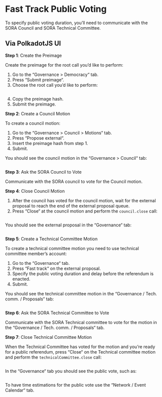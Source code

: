 # Fast Track Public Voting

To specify public voting duration, you’ll need to communicate with the SORA Council and SORA Technical Committee.

## Via PolkadotJS UI

**Step 1**: Create the Preimage

Create the preimage for the root call you’d like to perform:

1. Go to the “Governance > Democracy“ tab.
2. Press “Submit preimage“.
3. Choose the root call you’d like to perform:

<figure><img src="/.gitbook/assets/public-voting-submit-preimage.png" alt=""><figcaption></figcaption></figure>

4. Copy the preimage hash.
5. Submit the preimage.

**Step 2**: Create a Council Motion

To create a council motion:

1. Go to the “Governance > Council > Motions“ tab.
2. Press “Propose external“.
3. Insert the preimage hash from step 1.
4. Submit.

You should see the council motion in the “Governance > Council“ tab:

<figure><img src="/.gitbook/assets/public-voting-view-council-motion.png" alt=""><figcaption></figcaption></figure>

**Step 3**: Ask the SORA Council to Vote

Communicate with the SORA council to vote for the Council motion.

**Step 4**: Close Council Motion

1. After the council has voted for the council motion, wait for the external proposal to reach the end of the external proposal queue.
2. Press “Close“ at the council motion and perform the `council.close` call:

<figure><img src="/.gitbook/assets/public-voting-close-council-motion.png" alt=""><figcaption></figcaption></figure>

You should see the external proposal in the “Governance“ tab:

<figure><img src="/.gitbook/assets/public-voting-view-external-proposal.png" alt=""><figcaption></figcaption></figure>

**Step 5**: Create a Technical Committee Motion

To create a technical committee motion you need to use technical committee member’s account:

1. Go to the “Governance“ tab.
2. Press “Fast track“ on the external proposal.
3. Specify the public voting duration and delay before the referendum is enacted.
4. Submit.

You should see the technical committee motion in the “Governance / Tech. comm. / Proposals“ tab:

<figure><img src="/.gitbook/assets/public-voting-create-technical-committee-motion.png" alt=""><figcaption></figcaption></figure>

**Step 6**: Ask the SORA Technical Committee to Vote

Communicate with the SORA Technical committee to vote for the motion in the “Governance / Tech. comm. / Proposals“ tab.

**Step 7**: Close Technical Committee Motion

When the Technical Committee has voted for the motion and you’re ready for a public referendum, press “Close“ on the Technical committee motion and perform the `technicalCommittee.close` call:

<figure><img src="/.gitbook/assets/public-voting-close-tehcnical-committee-motion.png" alt=""><figcaption></figcaption></figure>

In the “Governance“ tab you should see the public vote, such as:

<figure><img src="/.gitbook/assets/public-voting-view-public-vote.png" alt=""><figcaption></figcaption></figure>

To have time estimations for the public vote use the “Network / Event Calendar“ tab.
